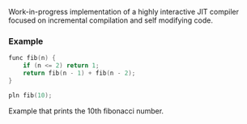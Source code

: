 Work-in-progress implementation of a highly interactive JIT compiler focused on incremental compilation and self modifying code.

### Example
```c
func fib(n) {
    if (n <= 2) return 1;
    return fib(n - 1) + fib(n - 2);
}

pln fib(10);
```
Example that prints the 10th fibonacci number.